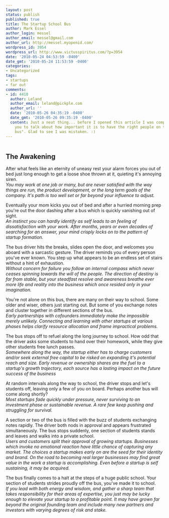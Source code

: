 ```yaml
---
layout: post
status: publish
published: true
title: The Startup School Bus
author: Mark Essel
author_login: messel
author_email: messel@gmail.com
author_url: http://messel.myopenid.com/
wordpress_id: 3954
wordpress_url: http://www.victusspiritus.com/?p=3954
date: '2010-05-24 04:53:59 -0400'
date_gmt: '2010-05-24 11:53:59 -0400'
categories:
- Uncategorized
tags:
- startups
- far out
comments:
- id: 4410
  author: Leland
  author_email: leland@pickple.com
  author_url: ''
  date: '2010-05-26 04:35:19 -0400'
  date_gmt: '2010-05-26 09:35:19 -0400'
  content: Just a neat thing... before I opened this article I was completely expecting
    you to talk about how important it is to have the right people on the "startup
    bus". Glad to see I was mistaken. :)
---
```

<p><a href="http://m.flickr.com/#/photos/stuckincustoms/2258004241/"><img src="http://www.victusspiritus.com/wp-content/uploads/2010/05/l_500_421_C1EEF942-20C3-4229-AFFF-AC5AD34569AD.jpeg" alt="" class="alignnone size-full" /></a></p>
<h2>The Awakening</h2>
<p>After what feels like an eternity of uneasy rest your alarm forces you out of bed just long enough to get a loose shoe thrown at it, quieting it's annoying siren.<br />
<I>You may work at one job or many, but are never satisfied with the way things are run, the product development, or the long term goals of the company. It's path is too well set or far beyond your influence to adjust.</I></p>
<p>Eventually your mom kicks you out of bed and after a hurried morning prep you're out the door dashing after a bus which is quickly vanishing out of sight.<br />
<I>An instinct you can hardly identify as self leads to an feeling of dissatisfaction with your work. After months, years or even decades of searching for an answer, your mind crisply locks on to the pattern of startup formation. </I> </p>
<p>The bus driver hits the breaks, slides open the door, and welcomes you aboard with a sarcastic gesture. The driver reminds you of every person you've ever known. You step up what appears to be an endless set of stairs without a hint of exhaustion.<br />
<i>Without concern for failure you follow an internal compass which never ceases spinning towards the will of the people. The direction of destiny is far from stable, but your steadfast resolve and awareness breathe ever more life and reality into the business which once resided only in your imagination.</I></p>
<p>You're not alone on this bus, there are many on their way to school. Some older and wiser, others just starting out. But some of you exchange notes and cluster together in different sections of the bus.<br />
<I>Early partnerships with cofounders immediately make the impossible merely unlikely. Connecting and learning with other startups at various phases helps clarify resource allocation and frame impractical problems.</I></p>
<p>The bus stops off to refuel along the long journey to school. How odd that the driver asks some students to hand over their homework, while they give other students free lunch passes.<br />
<I>Somewhere along the way, the startup either has to charge customers and/or seek external free capital to be risked on expanding it's potential reach and size. Early revenue or ownership shares are the fuel to a startup's growth trajectory, each source has a lasting impact on the future success of the business</I></p>
<p>At random intervals along the way to school, the driver stops and let's students off, leaving only a few of you on board. Perhaps another bus will come along shortly?<br />
<I>Most startups fade quickly under pressure, never surviving to an investment phase or sustainable revenue. A rare few keep pushing and struggling for survival.</I></p>
<p>A section or two of the bus is filled with the buzz of students exchanging notes rapidly. The driver both nods in approval and appears frustrated simultaneously. The bus stops suddenly, one section of students stands and leaves and walks into a private school.<br />
<I>Users and customers split their approval of growing startups. Businesses which invoke no emotional reaction have little chance of capturing any market. The choices a startup makes early on are the seed for their identity and brand. On the road to becoming real larger businesses may find great value in the work a startup is accomplishing. Even before a startup is self sustaining, it may be acquired.</I></p>
<p>The bus finally comes to a halt at the steps of a huge public school. Your section of students strides proudly off the bus, you've made it to school.<br />
<I>If you lead with both energy and wisdom, and gather a sharp team that takes responsibility for their areas of expertise, you just may be lucky enough to elevate your startup to a profitable point. It may have grown far beyond the original founding team and include many new partners and investors with varying degrees of risk and stake.</I></p>
